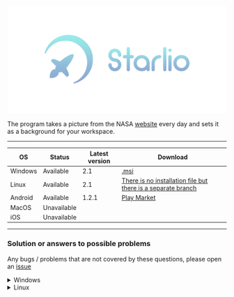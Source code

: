 <p align="center"><img src="web/static/image/icons/banner.png" alt="EveryNasa banner" title="EveryNasa"></p>

The program takes a picture from the NASA [website](https://apod.nasa.gov/apod) every day
and sets it as a background for your workspace.

---

| OS      | Status      | Latest version | Download                                                                                                       |
|---------|-------------|----------------|----------------------------------------------------------------------------------------------------------------|
| Windows | Available   | 2.1            | [.msi](https://github.com/Redume/EveryNasa/releases/download/v2.1/EveryNasa.msi)                               |
| Linux   | Available   | 2.1            | [There is no installation file but there is a separate branch](https://github.com/Redume/EveryNasa/tree/linux) |
| Android | Available   | 1.2.1          | [Play Market](https://play.google.com/store/apps/details?id=ru.murzify.everynasa)                              |
| MacOS   | Unavailable |                |                                                                                                                |
| iOS     | Unavailable |                |                                                                                                                |

---

### Solution or answers to possible problems
Any bugs / problems that are not covered by these questions, please open an [issue](https://github.com/Redume/EveryNasa/issues/new?assignees=&labels=bug&template=bug_report.md&title=Bug)

<details>
<summary>Windows</summary>
    <li>To make all functions work correctly, install the program anywhere except Program Files(x86) / Program Files</li>
</details>


<details>
<summary>Linux</summary>

- If you have a mistake with `ayatana-appindicator3-0.1`

    <details>
        <summary><b>Debian / Ubuntu / Mint</b></summary>
        <details>
            <summary><b>KDE Plasma</b></summary>

  ```shell
  $ sudo apt install gir1.2-appindicator3-0.1
  ```

  </details>
  <details>
  <summary><b>GNOME</b></summary>

    - Install the package
  ```shell
  $ sudo apt install gnome-shell-extension-appindicator
  ```
### License
```
Copyright 2022 Redume
    - Open `Tweaks`
    - Go to `Extensions`
    - Enable `Kstatusnotifieritem/appindicator support`
</details>
</details>
</details>

### License
This project is licensed under the Apache-2.0 License - see the [LICENSE](LICENSE) file for details.
   http://www.apache.org/licenses/LICENSE-2.0
  
### Third-party library licenses
- [getlantern/systray](https://github.com/getlantern/systray) — [Apache-2.0](https://github.com/getlantern/systray/blob/master/LICENSE)
- [gofiber/fiber](https://github.com/gofiber/fiber) — [MIT](https://github.com/gofiber/fiber/blob/master/LICENSE)
- [go-ole/go-ole](https://github.com/go-ole/go-ole) — [MIT](https://github.com/go-ole/go-ole/blob/master/LICENSE)
- [mattn/go-sqlite3](https://github.com/mattn/go-sqlite3) — [MIT](https://github.com/mattn/go-sqlite3/blob/master/LICENSE)
- [rodkranz/fetch](https://github.com/rodkranz/fetch) — [MIT](https://github.com/rodkranz/fetch/blob/master/LICENSE)
- [shirou/gopsutil](https://github.com/shirou/gopsutil) — [BSD-3](https://github.com/shirou/gopsutil/blob/master/LICENSE)
- [skratchdot/open-golang](https://github.com/skratchdot/open-golang) — [MIT](https://github.com/skratchdot/open-golang/blob/master/LICENSE)
- [twbs/bootstrap](https://github.com/twbs/bootstrap) — [MIT](https://github.com/twbs/bootstrap/blob/main/LICENSE)